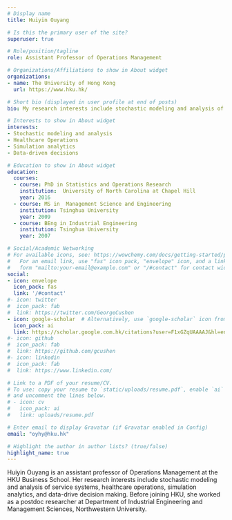 ```yaml
---
# Display name
title: Huiyin Ouyang

# Is this the primary user of the site?
superuser: true

# Role/position/tagline
role: Assistant Professor of Operations Management

# Organizations/Affiliations to show in About widget
organizations:
- name: The University of Hong Kong
  url: https://www.hku.hk/

# Short bio (displayed in user profile at end of posts)
bio: My research interests include stochastic modeling and analysis of service systems,  healthcare operations, simulation analytics, and data-driven decision making.

# Interests to show in About widget
interests:
- Stochastic modeling and analysis
- Healthcare Operations
- Simulation analytics
- Data-driven decisions

# Education to show in About widget
education:
  courses:
  - course: PhD in Statistics and Operations Research
    institution:  University of North Carolina at Chapel Hill
    year: 2016
  - course: MS in  Management Science and Engineering
    institution: Tsinghua University
    year: 2009
  - course: BEng in Industrial Engineering
    institution: Tsinghua University
    year: 2007

# Social/Academic Networking
# For available icons, see: https://wowchemy.com/docs/getting-started/page-builder/#icons
#   For an email link, use "fas" icon pack, "envelope" icon, and a link in the
#   form "mailto:your-email@example.com" or "/#contact" for contact widget.
social:
- icon: envelope
  icon_pack: fas
  link: '/#contact'
#- icon: twitter
#  icon_pack: fab
#  link: https://twitter.com/GeorgeCushen
- icon: google-scholar  # Alternatively, use `google-scholar` icon from `ai` icon pack
  icon_pack: ai
  link: https://scholar.google.com.hk/citations?user=F1xGZqUAAAAJ&hl=en
#- icon: github
#  icon_pack: fab
#  link: https://github.com/gcushen
#- icon: linkedin
#  icon_pack: fab
#  link: https://www.linkedin.com/

# Link to a PDF of your resume/CV.
# To use: copy your resume to `static/uploads/resume.pdf`, enable `ai` icons in `params.toml`,
# and uncomment the lines below.
# - icon: cv
#   icon_pack: ai
#   link: uploads/resume.pdf

# Enter email to display Gravatar (if Gravatar enabled in Config)
email: "oyhy@hku.hk"

# Highlight the author in author lists? (true/false)
highlight_name: true
---
```


Huiyin Ouyang is an assistant professor of Operations Management at the HKU Business School. Her research interests include stochastic modeling and analysis of service systems, healthcare operations, simulation analytics, and data-drive decision making. Before joining HKU, she worked as a postdoc researcher at Department of Industrial Engineering and Management Sciences, Northwestern University.
